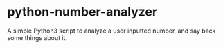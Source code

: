 # python-number-analyzer
A simple Python3 script to analyze a user inputted number, and say back some things about it.

